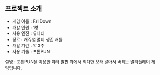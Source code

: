 ## 프로젝트 소개

- 게임 이름 : FallDown
- 개발 인원 : 1명
- 사용 엔진 : 유니티
- 장르 : 캐쥬얼 멀티 생존 배틀
- 개발 기간 : 약 3주
- 사용 기술 : 포톤PUN
  
설명 : 포톤PUN을 이용한 여러 발판 위에서 최대한 오래 살아서 버티는 멀티플레이 게임입니다. 
